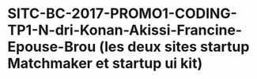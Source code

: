 # SITC-BC-2017-PROMO1-CODING-TP1-N-dri-Konan-Akissi-Francine-Epouse-Brou (les deux sites startup Matchmaker et startup ui kit)
